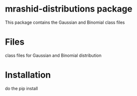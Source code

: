 # mrashid-distributions package

This package contains the Gaussian and Binomial class files

# Files

class files for Gaussian and Binomial distribution

# Installation

do the pip install